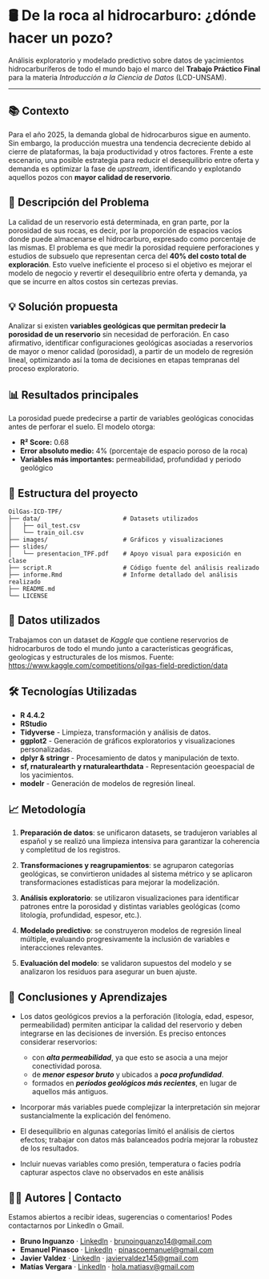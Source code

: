 # 🛢️ De la roca al hidrocarburo: ¿dónde hacer un pozo?

Análisis exploratorio y modelado predictivo sobre datos de yacimientos hidrocarburíferos de todo el mundo bajo el marco del **Trabajo Práctico Final** para la materia *Introducción a la Ciencia de Datos* (LCD-UNSAM).

---

## 📚 Contexto

Para el año 2025, la demanda global de hidrocarburos sigue en aumento. Sin embargo, la producción muestra una tendencia decreciente debido al cierre de plataformas, la baja productividad y otros factores.
Frente a este escenario, una posible estrategia para reducir el desequilibrio entre oferta y demanda es optimizar la fase de _upstream_, identificando y explotando aquellos pozos con **mayor calidad de reservorio**.

## 🎯 Descripción del Problema
La calidad de un reservorio está determinada, en gran parte, por la porosidad de sus rocas, es decir, por la proporción de espacios vacíos donde puede almacenarse el hidrocarburo, expresado como porcentaje de las mismas.
El problema es que medir la porosidad requiere perforaciones y estudios de subsuelo que representan cerca del **40% del costo total de exploración**. Esto vuelve ineficiente el proceso si el objetivo es mejorar el modelo de negocio y revertir el desequilibrio entre oferta y demanda, ya que se incurre en altos costos sin certezas previas.

## 💡 Solución propuesta
Analizar si existen **variables geológicas que permitan predecir la porosidad de un reservorio** sin necesidad de perforación. En caso afirmativo, identificar configuraciones geológicas asociadas a reservorios de mayor o menor calidad (porosidad), a partir de un modelo de regresión lineal, optimizando así la toma de decisiones en etapas tempranas del proceso exploratorio.

## 📊 Resultados principales
La porosidad puede predecirse a partir de variables geológicas conocidas antes de perforar el suelo. El modelo otorga:

- **R² Score:** 0.68
- **Error absoluto medio:** 4% (porcentaje de espacio poroso de la roca)
- **Variables más importantes:** permeabilidad, profundidad y periodo geológico
    
## 📁 Estructura del proyecto
```
OilGas-ICD-TPF/
├── data/                       # Datasets utilizados
│   ├── oil_test.csv
│   └── train_oil.csv
├── images/                     # Gráficos y visualizaciones
├── slides/
│   └── presentacion_TPF.pdf    # Apoyo visual para exposición en clase
├── script.R                    # Código fuente del análisis realizado
├── informe.Rmd                 # Informe detallado del análisis realizado
├── README.md
└── LICENSE  
```

## 📩 Datos utilizados
Trabajamos con un dataset de *Kaggle* que contiene reservorios de hidrocarburos de todo el mundo junto a características geográficas, geologicas y estructurales de los mismos.
Fuente: https://www.kaggle.com/competitions/oilgas-field-prediction/data

## 🛠️ Tecnologías Utilizadas
- **R 4.4.2**
- **RStudio**
- **Tidyverse** - Limpieza, transformación y análisis de datos.
- **ggplot2** - Generación de gráficos exploratorios y visualizaciones personalizadas.
- **dplyr & stringr** - Procesamiento de datos y manipulación de texto.
- **sf, rnaturalearth y rnaturalearthdata** - Representación geoespacial de los yacimientos.
- **modelr** - Generación de modelos de regresión lineal.

## 📈 Metodología
1. **Preparación de datos**: se unificaron datasets, se tradujeron variables al español y se realizó una limpieza intensiva para garantizar la coherencia y completitud de los registros.

2. **Transformaciones y reagrupamientos**: se agruparon categorías geológicas, se convirtieron unidades al sistema métrico y se aplicaron transformaciones estadísticas para mejorar la modelización.

3. **Análisis exploratorio**: se utilizaron visualizaciones para identificar patrones entre la porosidad y distintas variables geológicas (como litología, profundidad, espesor, etc.).

4. **Modelado predictivo**: se construyeron modelos de regresión lineal múltiple, evaluando progresivamente la inclusión de variables e interacciones relevantes.

5. **Evaluación del modelo**: se validaron supuestos del modelo y se analizaron los residuos para asegurar un buen ajuste.


## 🧠 Conclusiones y Aprendizajes
- Los datos geológicos previos a la perforación (litología, edad, espesor, permeabilidad) permiten anticipar la calidad del reservorio y deben integrarse en las decisiones de inversión. Es preciso entonces considerar reservorios:
    - con <b>*alta permeabilidad*</b>, ya que esto se asocia a una mejor conectividad porosa. 
    - de <b>*menor espesor bruto*</b> y ubicados a <b>*poca profundidad*</b>.
    - formados en <b>*períodos geológicos más recientes*</b>, en lugar de aquellos más antiguos.

- Incorporar más variables puede complejizar la interpretación sin mejorar sustancialmente la explicación del fenómeno.
- El desequilibrio en algunas categorías limitó el análisis de ciertos efectos; trabajar con datos más balanceados podría mejorar la robustez de los resultados.
- Incluir nuevas variables como presión, temperatura o facies podría capturar aspectos clave no observados en este análisis

## 🧑‍💻 Autores | Contacto
Estamos abiertos a recibir ideas, sugerencias o comentarios! Podes contactarnos por LinkedIn o Gmail.
- **Bruno Inguanzo** · [LinkedIn](https://www.linkedin.com/in/bruno-inguanzo-974021212/) · [brunoinguanzo14@gmail.com](mailto:brunoinguanzo14@gmail.com)
- **Emanuel Pinasco** · [LinkedIn](https://www.linkedin.com/in/emanuel-pinasco/) · [pinascoemanuel@gmail.com](mailto:pinascoemanuel@gmail.com) 
- **Javier Valdez** · [LinkedIn](https://www.linkedin.com/in/javiervaldez2/) · [javiervaldez145@gmail.com](mailto:javiervaldez145@gmail.com) 
- **Matías Vergara** · [LinkedIn](https://www.linkedin.com/in/matiasvergaravicencio/) · [hola.matiasv@gmail.com](mailto:hola.matiasv@gmail.com)

